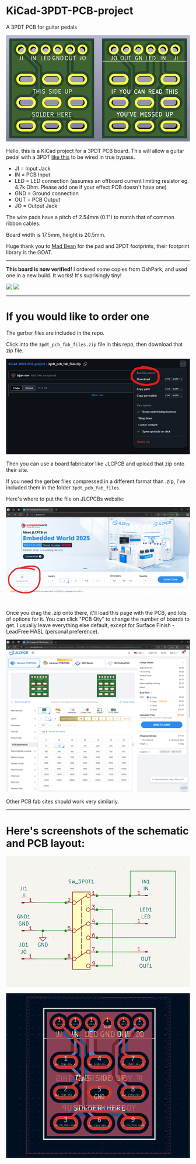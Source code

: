 # KiCad-3PDT-PCB-project
A 3PDT PCB for guitar pedals

![](./images/3pdt_render.png)

Hello, this is a KiCad project for a 3PDT PCB board.
This will allow a guitar pedal with a 3PDT [like this](https://stompboxparts.com/footswitches/3pdt-footswitch-solder-lug-vimex/) to be wired in true bypass.

* JI = Input Jack
* IN = PCB Input
* LED = LED connection (assumes an offboard current limiting resistor eg. 4.7k Ohm. Please add one if your effect PCB doesn't have one)
* GND = Ground connection
* OUT = PCB Output
* JO = Output Jack

The wire pads have a pitch of 2.54mm (0.1") to match that of common ribbon cables.

Board width is 17.5mm, height is 20.5mm.

Huge thank you to [Mad Bean](https://www.madbeanpedals.com/) for the pad and 3PDT footprints, their footprint library is the GOAT.

---

**This board is now verified!** I ordered some copies from OshPark, and used one in a new build. It works! It's suprisingly tiny!

![](./images/3pdt_pcb_irl.png) ![](./images/3pdt_pcb_in_build.png)

---

# If you would like to order one

The gerber files are included in the repo.

Click into the `3pdt_pcb_fab_files.zip` file in this repo, then download that zip file.

![](./images/where_to_download_zip.png)

Then you can use a board fabricator like JLCPCB and upload that zip onto their site.

If you need the gerber files compressed in a different format than .zip, I've included them in the folder `3pdt_pcb_fab_files`.

Here's where to put the file on JLCPCBs website:

![](./images/JLCPCB_website.png)

Once you drag the .zip onto there, it'll load this page with the PCB, and lots of options for it.
You can click "PCB Qty" to change the number of boards to get. I usually leave everything else default,
except for Surface Finish - LeadFree HASL (personal preference).

![](./images/JLCPCB_board_page.png)

Other PCB fab sites should work very similarly.

---

# Here's screenshots of the schematic and PCB layout:

![](./images/schematic.png)

![](./images/pcb_layout.png)